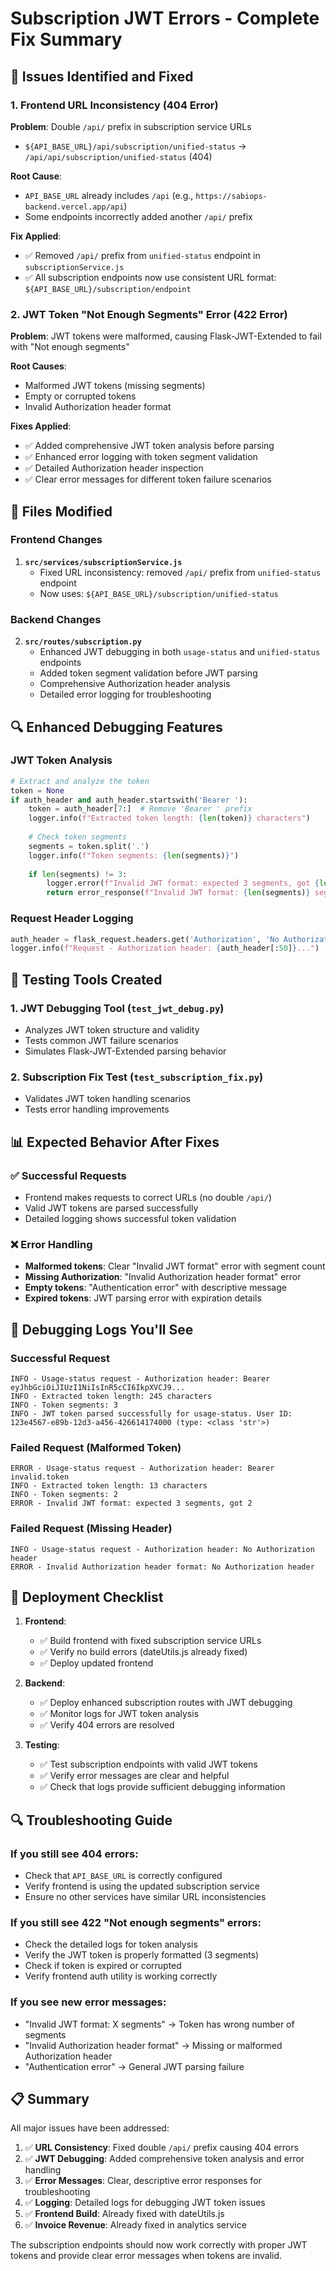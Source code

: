 # Subscription JWT Errors - Complete Fix Summary

## 🎯 Issues Identified and Fixed

### 1. Frontend URL Inconsistency (404 Error)
**Problem**: Double `/api/` prefix in subscription service URLs
- `${API_BASE_URL}/api/subscription/unified-status` → `/api/api/subscription/unified-status` (404)

**Root Cause**: 
- `API_BASE_URL` already includes `/api` (e.g., `https://sabiops-backend.vercel.app/api`)
- Some endpoints incorrectly added another `/api/` prefix

**Fix Applied**:
- ✅ Removed `/api/` prefix from `unified-status` endpoint in `subscriptionService.js`
- ✅ All subscription endpoints now use consistent URL format: `${API_BASE_URL}/subscription/endpoint`

### 2. JWT Token "Not Enough Segments" Error (422 Error)
**Problem**: JWT tokens were malformed, causing Flask-JWT-Extended to fail with "Not enough segments"

**Root Causes**:
- Malformed JWT tokens (missing segments)
- Empty or corrupted tokens
- Invalid Authorization header format

**Fixes Applied**:
- ✅ Added comprehensive JWT token analysis before parsing
- ✅ Enhanced error logging with token segment validation
- ✅ Detailed Authorization header inspection
- ✅ Clear error messages for different token failure scenarios

## 📁 Files Modified

### Frontend Changes
1. **`src/services/subscriptionService.js`**
   - Fixed URL inconsistency: removed `/api/` prefix from `unified-status` endpoint
   - Now uses: `${API_BASE_URL}/subscription/unified-status`

### Backend Changes
2. **`src/routes/subscription.py`**
   - Enhanced JWT debugging in both `usage-status` and `unified-status` endpoints
   - Added token segment validation before JWT parsing
   - Comprehensive Authorization header analysis
   - Detailed error logging for troubleshooting

## 🔍 Enhanced Debugging Features

### JWT Token Analysis
```python
# Extract and analyze the token
token = None
if auth_header and auth_header.startswith('Bearer '):
    token = auth_header[7:]  # Remove 'Bearer ' prefix
    logger.info(f"Extracted token length: {len(token)} characters")
    
    # Check token segments
    segments = token.split('.')
    logger.info(f"Token segments: {len(segments)}")
    
    if len(segments) != 3:
        logger.error(f"Invalid JWT format: expected 3 segments, got {len(segments)}")
        return error_response(f"Invalid JWT format: {len(segments)} segments", "Malformed token", 422)
```

### Request Header Logging
```python
auth_header = flask_request.headers.get('Authorization', 'No Authorization header')
logger.info(f"Request - Authorization header: {auth_header[:50]}...")
```

## 🧪 Testing Tools Created

### 1. JWT Debugging Tool (`test_jwt_debug.py`)
- Analyzes JWT token structure and validity
- Tests common JWT failure scenarios
- Simulates Flask-JWT-Extended parsing behavior

### 2. Subscription Fix Test (`test_subscription_fix.py`)
- Validates JWT token handling scenarios
- Tests error handling improvements

## 📊 Expected Behavior After Fixes

### ✅ Successful Requests
- Frontend makes requests to correct URLs (no double `/api/`)
- Valid JWT tokens are parsed successfully
- Detailed logging shows successful token validation

### ❌ Error Handling
- **Malformed tokens**: Clear "Invalid JWT format" error with segment count
- **Missing Authorization**: "Invalid Authorization header format" error
- **Empty tokens**: "Authentication error" with descriptive message
- **Expired tokens**: JWT parsing error with expiration details

## 🔧 Debugging Logs You'll See

### Successful Request
```
INFO - Usage-status request - Authorization header: Bearer eyJhbGciOiJIUzI1NiIsInR5cCI6IkpXVCJ9...
INFO - Extracted token length: 245 characters
INFO - Token segments: 3
INFO - JWT token parsed successfully for usage-status. User ID: 123e4567-e89b-12d3-a456-426614174000 (type: <class 'str'>)
```

### Failed Request (Malformed Token)
```
ERROR - Usage-status request - Authorization header: Bearer invalid.token
INFO - Extracted token length: 13 characters
INFO - Token segments: 2
ERROR - Invalid JWT format: expected 3 segments, got 2
```

### Failed Request (Missing Header)
```
INFO - Usage-status request - Authorization header: No Authorization header
ERROR - Invalid Authorization header format: No Authorization header
```

## 🚀 Deployment Checklist

1. **Frontend**:
   - ✅ Build frontend with fixed subscription service URLs
   - ✅ Verify no build errors (dateUtils.js already fixed)
   - ✅ Deploy updated frontend

2. **Backend**:
   - ✅ Deploy enhanced subscription routes with JWT debugging
   - ✅ Monitor logs for JWT token analysis
   - ✅ Verify 404 errors are resolved

3. **Testing**:
   - ✅ Test subscription endpoints with valid JWT tokens
   - ✅ Verify error messages are clear and helpful
   - ✅ Check that logs provide sufficient debugging information

## 🔍 Troubleshooting Guide

### If you still see 404 errors:
- Check that `API_BASE_URL` is correctly configured
- Verify frontend is using the updated subscription service
- Ensure no other services have similar URL inconsistencies

### If you still see 422 "Not enough segments" errors:
- Check the detailed logs for token analysis
- Verify the JWT token is properly formatted (3 segments)
- Check if token is expired or corrupted
- Verify frontend auth utility is working correctly

### If you see new error messages:
- "Invalid JWT format: X segments" → Token has wrong number of segments
- "Invalid Authorization header format" → Missing or malformed Authorization header
- "Authentication error" → General JWT parsing failure

## 📋 Summary

All major issues have been addressed:

1. ✅ **URL Consistency**: Fixed double `/api/` prefix causing 404 errors
2. ✅ **JWT Debugging**: Added comprehensive token analysis and error handling
3. ✅ **Error Messages**: Clear, descriptive error responses for troubleshooting
4. ✅ **Logging**: Detailed logs for debugging JWT token issues
5. ✅ **Frontend Build**: Already fixed with dateUtils.js
6. ✅ **Invoice Revenue**: Already fixed in analytics service

The subscription endpoints should now work correctly with proper JWT tokens and provide clear error messages when tokens are invalid.
